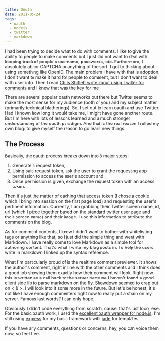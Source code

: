```yaml
---
title: OAuth
date: 2011-05-24
tags:
  - oauth
  - nodejs
  - twitter
  - markdown
---
```


I had been trying to decide what to do with comments. I like to give the ability to people to make comments but I just did not want to deal with keeping track of people's username, passwords, etc. Furthermore, I absolutely abhor CAPTCHA or anything of the sort. I got to thinking about using something like OpenID. The main problem I have with that is adoption. I don't want to make it hard for people to comment, but I don't want to deal with user info. Then I read [Chris Shiflett write about using Twitter for comments](http://shiflett.org/blog/2011/mar/using-twitter-for-comments) and I knew that was the key for me.

There are several popular oauth networks out there but Twitter seems to make the most sense for my audience (both of you) and my subject matter (primarily technical blatherings). So, I set out to learn oauth and use Twitter. Had I known how long it would take me, I might have gone another route. But I'm here with lots of lessons learned and a much stronger understanding of the oauth paradigm. And that is the real reason I rolled my own blog: to give myself the reason to go learn new things.

## The Process

Basically, the oauth process breaks down into 3 major steps:

1. Generate a request token,
2. Using said request token, ask the user to grant the requesting app permission to access the user's account and
3. Once permission is given, exchange the request token with an access token.

Then it's just the matter of caching that access token (I chose a cookie which I bring into session on the first page load) and requesting the user's pertinent information. Currently, I am grabbing their Twitter screen name, id, url (which I piece together based on the standard twitter user page and their screen name) and their image. I use this information to attribute the comments on the blog.

As for comment contents, I knew I didn't want to bother with whitelisting tags or anything like that, so I just did the simple thing and went with Markdown. I have really come to love Markdown as a simple tool for authoring content. That's what I write my blog posts in. To help the users write in markdown I linked up the syntax reference.

What I'm particularly proud of is the realtime comment previewer. It shows the author's comment, right in line with the other comments and I think does a good job showing them exactly how their comment will look. Right now this is written as a call back to the server because I haven't found a good client side lib to parse markdown on the fly. [Showdown](https://github.com/coreyti/showdown) seemed to crap out on &lt; &amp; &gt;. I will look into it some more in the future. But let's be honest, it's not like I have enough commenters right now to really put a strain on my server. Famous last words? I can only hope.

Obviously I didn't code everything from scratch, cause, that's just loco, ese. For the basic oauth work, I used the [excellent oauth wrapper for node.js](https://github.com/ciaranj/node-oauth). I'm still using [express](http://expressjs.com/) for my basic framework with [jade](http://jade-lang.com/) for templates.

If you have any comments, questions or concerns, hey, you can voice them now, so feel free.
